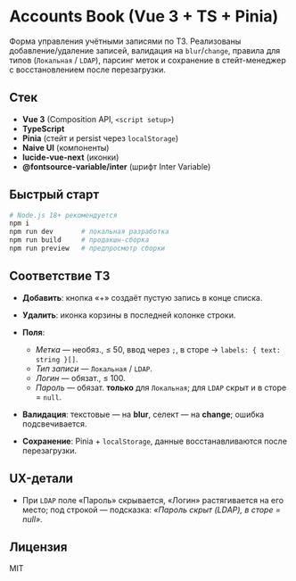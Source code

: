 # Accounts Book (Vue 3 + TS + Pinia)

Форма управления учётными записями по ТЗ. Реализованы добавление/удаление записей, валидация на `blur`/`change`, правила для типов (`Локальная` / `LDAP`), парсинг меток и сохранение в стейт-менеджер с восстановлением после перезагрузки.

## Стек

- **Vue 3** (Composition API, `<script setup>`)
- **TypeScript**
- **Pinia** (стейт и persist через `localStorage`)
- **Naive UI** (компоненты)
- **lucide-vue-next** (иконки)
- **@fontsource-variable/inter** (шрифт Inter Variable)

## Быстрый старт

```bash
# Node.js 18+ рекомендуется
npm i
npm run dev       # локальная разработка
npm run build     # продакшн-сборка
npm run preview   # предпросмотр сборки
```

## Соответствие ТЗ

- **Добавить**: кнопка «+» создаёт пустую запись в конце списка.
- **Удалить**: иконка корзины в последней колонке строки.
- **Поля**:

  - _Метка_ — необяз., ≤ 50, ввод через `;`, в сторе → `labels: { text: string }[]`.
  - _Тип записи_ — `Локальная` / `LDAP`.
  - _Логин_ — обязат., ≤ 100.
  - _Пароль_ — обязат. **только** для `Локальная`; для `LDAP` скрыт и в сторе = `null`.

- **Валидация**: текстовые — на **blur**, селект — на **change**; ошибка подсвечивается.
- **Сохранение**: Pinia + `localStorage`, данные восстанавливаются после перезагрузки.

## UX-детали

- При `LDAP` поле «Пароль» скрывается, «Логин» растягивается на его место; под строкой — подсказка: _«Пароль скрыт (LDAP), в сторе = null»_.

## Лицензия

MIT
